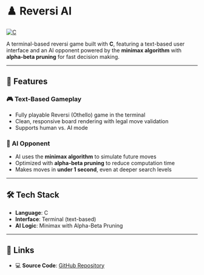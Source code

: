 # ♟️ Reversi AI

[![C](https://img.shields.io/badge/Language-C-00599C?style=for-the-badge&logo=c&logoColor=white)](https://en.wikipedia.org/wiki/C_(programming_language))

A terminal-based reversi game built with **C**, featuring a text-based user interface and an AI opponent powered by the **minimax algorithm** with **alpha-beta pruning** for fast decision making.

---

## 🚀 Features

### 🎮 Text-Based Gameplay
- Fully playable Reversi (Othello) game in the terminal
- Clean, responsive board rendering with legal move validation
- Supports human vs. AI mode

### 🧠 AI Opponent
- AI uses the **minimax algorithm** to simulate future moves
- Optimized with **alpha-beta pruning** to reduce computation time
- Makes moves in **under 1 second**, even at deeper search levels

---

## 🛠 Tech Stack

- **Language**: C  
- **Interface**: Terminal (text-based)  
- **AI Logic**: Minimax with Alpha-Beta Pruning

---

## 🔗 Links
 
- 💻 **Source Code**: [GitHub Repository](https://github.com/nathwung/reversi-ai)
